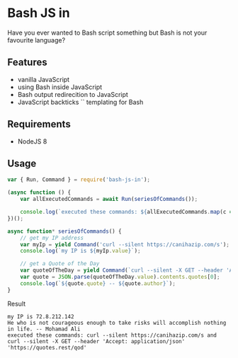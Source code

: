 # Bash JS in

Have you ever wanted to Bash script something but Bash is not your favourite language?

## Features

 - vanilla JavaScript
 - using Bash inside JavaScript
 - Bash output redirecition to JavaScript
 - JavaScript backticks `` templating for Bash

## Requirements

 - NodeJS 8

## Usage

``` javascript
var { Run, Command } = require('bash-js-in');

(async function () {
    var allExecutedCommands = await Run(seriesOfCommands());

    console.log(`executed these commands: ${allExecutedCommands.map(c => c.command).join(' and ')}`);
})();

async function* seriesOfCommands() {
    // get my IP address
    var myIp = yield Command('curl --silent https://canihazip.com/s');
    console.log(`my IP is ${myIp.value}`);

    // get a Quote of the Day
    var quoteOfTheDay = yield Command(`curl --silent -X GET --header 'Accept: application/json' 'https://quotes.rest/qod'`);
    var quote = JSON.parse(quoteOfTheDay.value).contents.quotes[0];
    console.log(`${quote.quote} -- ${quote.author}`);
}
```

Result
``` text
my IP is 72.8.212.142
He who is not courageous enough to take risks will accomplish nothing in life. -- Mohamad Ali
executed these commands: curl --silent https://canihazip.com/s and curl --silent -X GET --header 'Accept: application/json' 'https://quotes.rest/qod'
```
